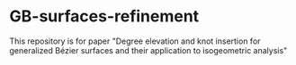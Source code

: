 # GB-surfaces-refinement
This repository is for paper "Degree elevation and knot insertion for generalized Bézier surfaces and their application to isogeometric analysis"
